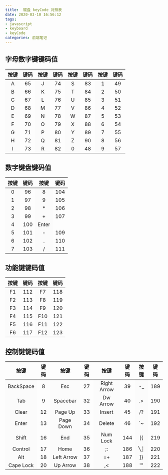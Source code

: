 ```yaml
---
title:  键盘 keyCode 对照表
date: 2020-03-10 16:56:12
tags:
- javascript
- keyboard
- keyCode
categories: 前端笔记
---
```


<style>
table tr td:nth-of-type(2n-1){
  background:#fbfbfb
}
</style>

## 字母数字键键码值

| 按键 | 键码 | 按键 | 键码 | 按键 | 键码 | 按键 | 键码 |
| :---: | :---: | :---: | :---: | :---: | :---: | :---: | :---: |
| A | 65 | J | 74 | S | 83 | 1 | 49 |
| B | 66 | K | 75 | T | 84 | 2 | 50 |
| C | 67 | L | 76 | U | 85 | 3 | 51 |
| D | 68 | M | 77 | V | 86 | 4 | 52 |
| E | 69 | N | 78 | W | 87 | 5 | 53 |
| F | 70 | O | 79 | X | 88 | 6 | 54 |
| G | 71 | P | 80 | Y | 89 | 7 | 55 |
| H | 72 | Q | 81 | Z | 90 | 8 | 56 |
| I | 73 | R | 82 | 0 | 48 | 9 | 57 |

<!--more-->

## 数字键盘键码值

| 按键 | 键码 | 按键 | 键码 |
| :---: | :---: | :---: | :---: |
| 0 | 96 | 8 | 104 |
| 1 | 97 | 9 | 105 |
| 2 | 98 | * | 106 |
| 3 | 99 | + | 107 |
| 4 | 100 | Enter |
| 5 | 101 | - | 109 |
| 6 | 102 | . | 110 |
| 7 | 103 | / | 111 |

## 功能键键码值

| 按键 | 键码 | 按键 | 键码 |
| :---: | :---: | :---: | :---: |
| F1 | 112 | F7 | 118 |
| F2 | 113 | F8 | 119 |
| F3 | 114 | F9 | 120 |
| F4 | 115 | F10 | 121 |
| F5 | 116 | F11 | 122 |
| F6 | 117 | F12 | 123 |

## 控制键键码值

| 按键 | 键码 | 按键 | 键码 | 按键 | 键码 | 按键 | 键码 |
| :---: | :---: | :---: | :---: | :---: | :---: | :---: | :---: |
| BackSpace | 8 | Esc | 27 | Right Arrow | 39 | -_ | 189 |
| Tab | 9 | Spacebar | 32 | Dw Arrow | 40 | .> | 190 |
| Clear | 12 | Page Up | 33 | Insert | 45 | /? | 191 |
| Enter | 13 | Page Down | 34 | Delete | 46 | `~ | 192 |
| Shift | 16 | End | 35 | Num Lock | 144 | [{ | 219 |
| Control | 17 | Home | 36 | ;: | 186 | ╲┆ | 220 |
| Alt | 18 | Left Arrow | 37 | =+ | 187 | ]} | 221 |
| Cape Lock | 20 | Up Arrow | 38 | ,< | 188 | '" | 222 |